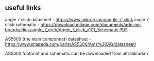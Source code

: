 ## useful links

angle 7 click datasheet - https://www.mikroe.com/angle-7-click
angle 7 click schematic - https://download.mikroe.com/documents/add-on-boards/click/angle_7_click/Angle_7_click_v101_Schematic.PDF

AS5600 (the main componnet) datasheet - https://www.snapeda.com/parts/AS5600/Ams%20AG/datasheet/

AS5600 footprint and schematic can be downloaded from ultralibrarian
